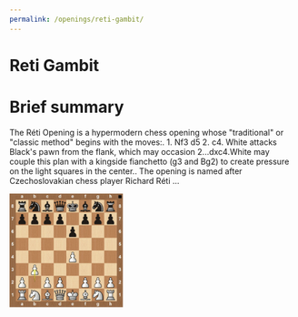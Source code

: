 ```yaml
---
permalink: /openings/reti-gambit/
---
```

Reti Gambit
===========

# Brief summary


The Réti Opening is a hypermodern chess opening whose "traditional" or "classic method" begins with the moves:. 1. Nf3 d5 2. c4. White attacks Black's pawn from the flank, which may occasion 2...dxc4.White may couple this plan with a kingside fianchetto (g3 and Bg2) to create pressure on the light squares in the center.. The opening is named after Czechoslovakian chess player Richard Réti ...

<img src="/img/Reti Gambit.jpg" width="200"/>
